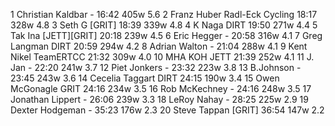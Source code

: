   1  Christian Kaldbar  -  16:42    405w  5.6
  2  Franz Huber  Radl-Eck Cycling  18:17    328w  4.8
  3  Seth G  [GRIT]  18:39    339w  4.8
  4  K Naga  DIRT  19:50    271w  4.4
  5  Tak Ina  [JETT][GRIT]  20:18    239w  4.5
  6  Eric Hegger  -  20:58    316w  4.1
  7  Greg Langman  DIRT  20:59    294w  4.2
  8  Adrian Walton  -  21:04    288w  4.1
  9  Kent Nikel  TeamERTCC  21:32    309w  4.0
 10  MHA KOH  JETT  21:39    252w  4.1
 11  J. Jan  -  22:20    241w  3.7
 12  Piet Jonkers  -  23:32    223w  3.8
 13  B.Johnson  -  23:45    243w  3.6
 14  Cecelia Taggart  DIRT  24:15    190w  3.4
 15  Owen McGonagle  GRIT  24:16    234w  3.5
 16  Rob McKechney  -  24:16    248w  3.5
 17  Jonathan Lippert  -  26:06    239w  3.3
 18  LeRoy Nahay  -  28:25    225w  2.9
 19  Dexter Hodgeman  -  35:23    176w  2.3
 20  Steve Tappan  [GRIT]  36:54    147w  2.2
